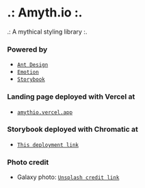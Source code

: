 # .: Amyth.io :.
.: A mythical styling library :.

### Powered by
- [`Ant Design`](https://ant.design/)
- [`Emotion`](https://emotion.sh/docs/introduction)
- [`Storybook`](https://storybook.js.org/)

### Landing page deployed with Vercel at
- [`amythio.vercel.app`](https://amythio.vercel.app/)

### Storybook deployed with Chromatic at
- [`This deployment link`](https://60bafb54de11ec00490290c8-gsgpwgexgq.chromatic.com/)

### Photo credit
- Galaxy photo: [`Unsplash credit link`](https://unsplash.com/photos/4dpAqfTbvKA?utm_source=unsplash&utm_medium=referral&utm_content=creditShareLink)
